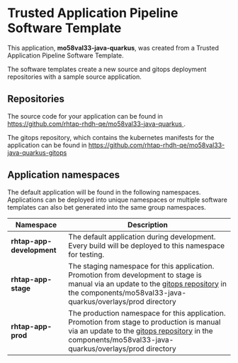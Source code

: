 # Trusted Application Pipeline Software Template

This application, **mo58val33-java-quarkus**, was created from a Trusted Application Pipeline Software Template.

The software templates create a new source and gitops deployment repositories with a sample source application. 

## Repositories

The source code for your application can be found in [https://github.com/rhtap-rhdh-qe/mo58val33-java-quarkus ](https://github.com/rhtap-rhdh-qe/mo58val33-java-quarkus ).
 
The gitops repository, which contains the kubernetes manifests for the application can be found in 
[https://github.com/rhtap-rhdh-qe/mo58val33-java-quarkus-gitops ](https://github.com/rhtap-rhdh-qe/mo58val33-java-quarkus-gitops ) 

## Application namespaces 

The default application will be found in the following namespaces. Applications can be deployed into unique namespaces or multiple software templates can also bet generated into the same group namespaces.  

|  Namespace   |  Description   |  
| -------- | -------- |   
| **rhtap-app-development** | The default application during development. Every build will be deployed to this namespace for testing. | 
| **rhtap-app-stage** | The staging namespace for this application. Promotion from development to stage is manual via an update to the [gitops repository](https://github.com/rhtap-rhdh-qe/mo58val33-java-quarkus-gitops ) in the components/mo58val33-java-quarkus/overlays/prod directory |  
| **rhtap-app-prod** | The production namespace for this application. Promotion from stage to production is manual via an update to the [gitops repository](https://github.com/rhtap-rhdh-qe/mo58val33-java-quarkus-gitops ) in the components/mo58val33-java-quarkus/overlays/prod directory | 